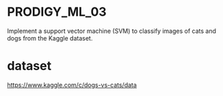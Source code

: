 # PRODIGY_ML_03
Implement a support vector machine (SVM) to classify images of cats and dogs from the Kaggle dataset.
# dataset
https://www.kaggle.com/c/dogs-vs-cats/data
